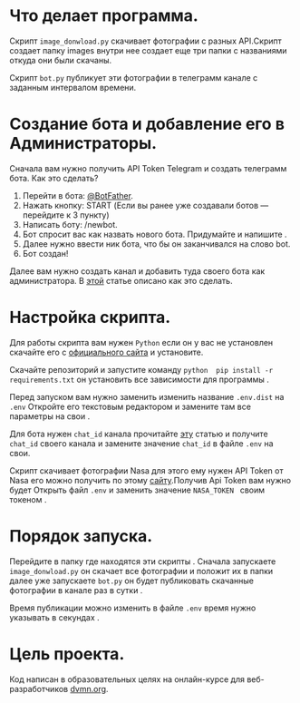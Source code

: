 ﻿# Что делает программа.
Скрипт ```image_donwload.py``` скачивает фотографии с разных API.Скрипт создает папку images внутри нее создает еще три папки с названиями откуда они были скачаны.

Cкрипт ```bot.py``` публикует эти фотографии в телеграмм канале с заданным интервалом времени.

# Создание бота и добавление его в Администраторы.
Сначала вам нужно получить API Token Telegram и создать телеграмм бота.
Как это сделать?

1.  Перейти в бота: [@BotFather](https://telegram.me/BotFather).
2.  Нажать кнопку: START (Если вы ранее уже создавали ботов — перейдите к 3 пункту)
3.  Написать боту: /newbot.
4.  Бот спросит вас как назвать нового бота. Придумайте и напишите .
5.  Далее нужно ввести ник бота, что бы он заканчивался нa слово bot.
6.  Бот создан!

Далее вам нужно создать канал и добавить туда своего бота как администратора.
В [этой](https://softolet.ru/telegramm/boty/dlya-chego-delat-bota-administratorom-i-kak-eto-delaetsya.html) статье описано как это сделать. 

# Настройка скрипта.
Для работы скрипта вам нужен ```Python``` если он у вас не установлен скачайте его с [официального сайта](https://www.python.org/) и установите.

Скачайте репозиторий и запустите команду ```python 
pip install -r requirements.txt``` он установить все зависимости для программы .


Перед запуском вам нужно заменить изменить название ```.env.dist``` на ```.env```
Откройте его текстовым редактором и замените там все параметры на свои .

Для бота нужен  ```chat_id``` канала прочитайте [эту](https://lumpics.ru/how-find-out-chat-id-in-telegram/) статью и получите ```chat_id``` своего канала и замените значение ```chat_id``` в файле ```.env``` на свои.

Скрипт скачивает фотографии Nasa для этого ему нужен API Token от Nasa его можно получить по этому [сайту](https://api.nasa.gov/).Получив Api Token вам нужно будет Открыть файл ```.env``` и заменить значение ```NASA_TOKEN ``` своим токеном .

# Порядок запуска.
Перейдите в папку где находятся эти скрипты .
Сначала запускаете ```image_donwload.py``` он скачает все фотографии и положит их в папки далее уже запускаете ```bot.py``` он будет публиковать скачанные фотографии в канале раз в сутки .

Время публикации можно изменить в файле ```.env```  время нужно указывать в секундах .

# Цель проекта.

Код написан в образовательных целях на онлайн-курсе для веб-разработчиков [dvmn.org](https://dvmn.org/).
 


